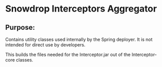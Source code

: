 Snowdrop Interceptors Aggregator
================================

Purpose:
--------

Contains utility classes used internally by the Spring deployer. It is not intended for direct use by developers.

This builds the files needed for the Interceptor.jar out of the Interceptor-core classes.